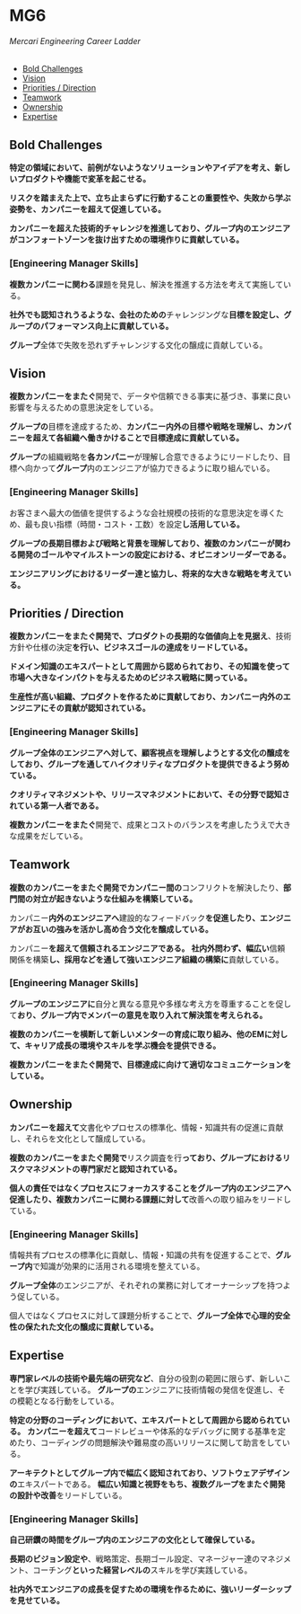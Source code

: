 # MG6
###### Mercari Engineering Career Ladder

 * [Bold Challenges](#bold-challenges)
 * [Vision](#vision)
 * [Priorities / Direction](#priorities--direction)
 * [Teamwork](#teamwork)
 * [Ownership](#ownership)
 * [Expertise](#expertise)

## Bold Challenges
**特定の領域において、前例がないようなソリューションやアイデアを考え、新しいプロダクトや機能で変革を起こせる。**

**リスクを踏まえた上で、立ち止まらずに行動することの重要性や、失敗から学ぶ姿勢を、カンパニーを超えて促進している。**

**カンパニーを超えた技術的チャレンジを推進しており、グループ内のエンジニアがコンフォートゾーンを抜け出すための環境作りに貢献している。**

### [Engineering Manager Skills]

**複数カンパニーに関わる**課題を発見し、解決を推進する方法を考えて実施している。

**社外でも認知されうるような、会社のための**チャレンジングな**目標を設定し、グループのパフォーマンス向上に貢献している。**

**グループ**全体で失敗を恐れずチャレンジする文化の醸成に貢献している。


## Vision
**複数カンパニーをまたぐ**開発で、データや信頼できる事実に基づき、事業に良い影響を与えるための意思決定をしている。

**グループの**目標を達成するため、**カンパニー内外の目標や戦略を理解し、カンパニーを超えて各組織へ働きかけることで目標達成に貢献している。**

**グループ**の組織戦略を**各カンパニー**が理解し合意できるようにリードしたり、目標へ向かって**グループ**内のエンジニアが協力できるように取り組んでいる。

### [Engineering Manager Skills]

お客さまへ最大の価値を提供するような会社規模の技術的な意思決定を導くため、最も良い指標（時間・コスト・工数）を設定**し活用している。**

**グループの長期目標および戦略と背景を理解しており、複数のカンパニーが関わる開発のゴールやマイルストーンの設定における、オピニオンリーダーである。**

**エンジニアリングにおけるリーダー達と協力し、将来的な大きな戦略を考えている。**


## Priorities / Direction
**複数カンパニーをまたぐ開発で、プロダクトの長期的な価値向上を見据え**、技術方針や仕様の決定**を行い、ビジネスゴールの達成をリードしている。**

**ドメイン知識のエキスパートとして周囲から認められており、その知識を使って市場へ大きなインパクトを与えるためのビジネス戦略に関っている。**

**生産性が高い組織、プロダクトを作るために貢献しており、カンパニー内外のエンジニアにその貢献が認知されている。**

### [Engineering Manager Skills]

**グループ全体のエンジニアへ対して、顧客視点を理解しようとする文化の醸成をしており、グループを通してハイクオリティなプロダクトを提供できるよう努めている。**

**クオリティマネジメントや、リリースマネジメントにおいて、その分野で認知されている第一人者である。**

**複数カンパニーをまたぐ**開発で、成果とコストのバランスを考慮したうえで大きな成果をだしている。


## Teamwork
**複数のカンパニーをまたぐ開発でカンパニー間の**コンフリクトを解決したり、**部門間の対立が起きないような仕組みを構築している。**

カンパニー**内外のエンジニアへ**建設的なフィードバック**を促進したり、エンジニアがお互いの強みを活かし高め合う文化を醸成している。**

カンパニー**を超えて信頼されるエンジニアである。**
**社内外問わず、幅広い**信頼関係を構築**し、採用などを通して強いエンジニア組織の構築に**貢献している。

### [Engineering Manager Skills]

**グループのエンジニアに**自分と異なる意見や多様な考え方を尊重することを促して**おり、グループ内でメンバーの意見を取り入れて解決策を考えられる。**

**複数のカンパニーを横断して新しいメンターの育成に取り組み、他のEMに対して、キャリア成長の環境やスキルを学ぶ機会を提供できる。**

**複数カンパニーをまたぐ開発で、目標達成に向けて適切なコミュニケーションをしている。**


## Ownership
**カンパニーを超えて**文書化やプロセスの標準化、情報・知識共有の促進に貢献し、それらを文化として醸成している。

**複数のカンパニーをまたぐ開発で**リスク調査を行**っており、グループにおけるリスクマネジメントの専門家だと認知されている。**

**個人の責任ではなくプロセスにフォーカスすることをグループ内のエンジニアへ促進したり、複数カンパニーに関わる課題に対して**改善への取り組みをリードしている。

### [Engineering Manager Skills]

情報共有プロセスの標準化に貢献し、情報・知識の共有を促進することで、**グループ内**で知識が効果的に活用される環境を整えている。

**グループ全体**のエンジニアが、それぞれの業務に対してオーナーシップを持つよう促している。

個人ではなくプロセスに対して課題分析することで、**グループ全体で心理的安全性の保たれた文化の醸成に貢献している。**


## Expertise
**専門家レベルの技術や最先端の研究など**、自分の役割の範囲に限らず、新しいことを学び実践している。
**グループの**エンジニアに技術情報の発信を促進し、その模範となる行動をしている。

**特定の分野のコーディングにおいて、エキスパートとして周囲から認められている。**
**カンパニーを超えて**コードレビューや体系的なデバッグに関する基準を定めたり、コーディングの問題解決や難易度の高いリリースに関して助言をしている。

**アーキテクトとしてグループ内で幅広く認知されており、ソフトウェアデザインの**エキスパートである。
**幅広い知識と視野をもち、複数グループをまたぐ開発の設計や改善**をリードしている。

### [Engineering Manager Skills]

**自己研鑽の時間をグループ内のエンジニアの文化として確保している。**

**長期のビジョン設定や**、戦略策定、長期ゴール設定、マネージャー達のマネジメント、コーチング**といった経営レベルの**スキルを学び実践している。

**社内外でエンジニアの成長を促すための環境を作るために、強いリーダーシップを見せている。**

